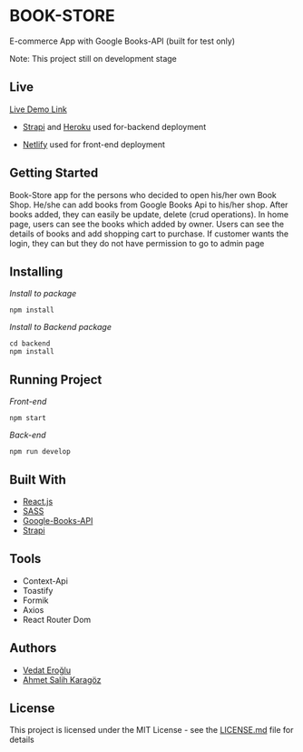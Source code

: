 # BOOK-STORE

E-commerce App with Google Books-API (built for test only) 

Note: This project still on development stage

## Live 

[Live Demo Link](https://book-store-16.netlify.app/)

* [Strapi](https://strapi.io) and [Heroku](https://www.heroku.com) used for-backend deployment

* [Netlify](https://app.netlify.com) used for front-end deployment



## Getting Started 
Book-Store app for the persons who decided to open his/her own Book Shop. He/she can add books from Google Books Api to his/her shop. After books added, they can easily be update, delete (crud operations). In home page, users can see the books which added by owner. Users can see the details of books and add shopping cart to purchase. If customer wants the login, they can but they do not have permission to go to admin page

## Installing
*Install to package* 

    npm install

*Install to Backend package* 

    cd backend
    npm install

## Running Project
*Front-end* 
    
    npm start

*Back-end*

    npm run develop

## Built With

* [React.js](https://reactjs.org) 
* [SASS](https://sass-lang.com)
* [Google-Books-API](https://developers.google.com/books)
* [Strapi](https://strapi.io)

## Tools

* Context-Api
* Toastify
* Formik
* Axios
* React Router Dom

## Authors

* [Vedat Eroğlu](https://github.com/vkeycode)
* [Ahmet Salih Karagöz](https://github.com/krgzsalih)

## License
This project is licensed under the MIT License - see the [LICENSE.md](./LICENSE.md) file for details
